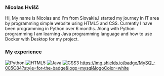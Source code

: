 ### Nicolas Hvišč

Hi, My name is Nicolas and I'm from Slovakia.I started my journey in IT area by programming simple website using HTML5 and CSS. Currently I have been programming in Python over 6 months. Along with Python programming I am learning Java programming language and how to use Docker with Desktop for my project.
### My experience

![Python](https://img.shields.io/badge/python-3670A0?style=for-the-badge&logo=python&logoColor=ffdd54) ![HTML5](https://img.shields.io/badge/html5-%23E34F26.svg?style=for-the-badge&logo=html5&logoColor=white) ![Java](https://img.shields.io/badge/java-%23ED8B00.svg?style=for-the-badge&logo=openjdk&logoColor=white) 	![CSS3](https://img.shields.io/badge/css3-%231572B6.svg?style=for-the-badge&logo=css3&logoColor=white) https://img.shields.io/badge/MySQL-005C84?style=for-the-badge&logo=mysql&logoColor=white
 
